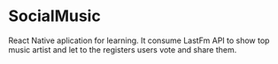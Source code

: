 # SocialMusic
React Native aplication for learning. It consume LastFm API to show top music artist and let to the registers users vote and share them. 
